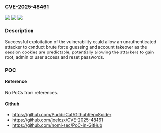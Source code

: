 ### [CVE-2025-48461](https://cve.mitre.org/cgi-bin/cvename.cgi?name=CVE-2025-48461)
![](https://img.shields.io/static/v1?label=Product&message=Advantech%20Wireless%20Sensing%20and%20Equipment%20(WISE)&color=blue)
![](https://img.shields.io/static/v1?label=Version&message=A2.01%20B00%20&color=brightgreen)
![](https://img.shields.io/static/v1?label=Vulnerability&message=n%2Fa&color=blue)

### Description

Successful exploitation of the vulnerability could allow an unauthenticated attacker to conduct brute force guessing and account takeover as the session cookies are predictable, potentially allowing the attackers to gain root, admin or user access and reset passwords.

### POC

#### Reference
No PoCs from references.

#### Github
- https://github.com/PuddinCat/GithubRepoSpider
- https://github.com/joelczk/CVE-2025-48461
- https://github.com/nomi-sec/PoC-in-GitHub

